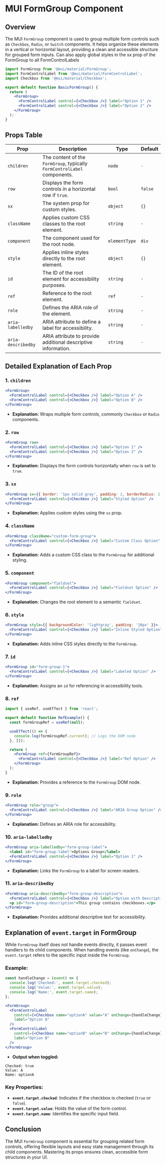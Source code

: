 # MUI FormGroup Component

## Overview

The MUI `FormGroup` component is used to group multiple form controls such as `Checkbox`, `Radio`, or `Switch` components. It helps organize these elements in a vertical or horizontal layout, providing a clean and accessible structure for grouped form inputs. Can also apply global styles in the sx prop of the FormGroup to all FormControlLabels

```jsx
import FormGroup from '@mui/material/FormGroup';
import FormControlLabel from '@mui/material/FormControlLabel';
import Checkbox from '@mui/material/Checkbox';

export default function BasicFormGroup() {
  return (
    <FormGroup>
      <FormControlLabel control={<Checkbox />} label="Option 1" />
      <FormControlLabel control={<Checkbox />} label="Option 2" />
    </FormGroup>
  );
}
```

## Props Table

| Prop               | Description                                                        | Type                   | Default |
|--------------------|--------------------------------------------------------------------|------------------------|---------|
| `children`         | The content of the `FormGroup`, typically `FormControlLabel` components. | `node`                 | `-`     |
| `row`              | Displays the form controls in a horizontal row if `true`.          | `bool`                 | `false` |
| `sx`               | The system prop for custom styles.                                 | `object`               | `{}`    |
| `className`        | Applies custom CSS classes to the root element.                    | `string`               | `-`     |
| `component`        | The component used for the root node.                              | `elementType`          | `div`   |
| `style`            | Applies inline styles directly to the root element.                | `object`               | `{}`    |
| `id`               | The ID of the root element for accessibility purposes.             | `string`               | `-`     |
| `ref`              | Reference to the root element.                                     | `ref`                  | `-`     |
| `role`             | Defines the ARIA role of the element.                              | `string`               | `-`     |
| `aria-labelledby`  | ARIA attribute to define a label for accessibility.               | `string`               | `-`     |
| `aria-describedby` | ARIA attribute to provide additional descriptive information.      | `string`               | `-`     |

## Detailed Explanation of Each Prop

### 1. `children`

```jsx
<FormGroup>
  <FormControlLabel control={<Checkbox />} label="Option A" />
  <FormControlLabel control={<Checkbox />} label="Option B" />
</FormGroup>
```
- **Explanation:** Wraps multiple form controls, commonly `Checkbox` or `Radio` components.

### 2. `row`

```jsx
<FormGroup row>
  <FormControlLabel control={<Checkbox />} label="Option 1" />
  <FormControlLabel control={<Checkbox />} label="Option 2" />
</FormGroup>
```
- **Explanation:** Displays the form controls horizontally when `row` is set to `true`.

### 3. `sx`

```jsx
<FormGroup sx={{ border: '1px solid gray', padding: 2, borderRadius: 1 }}>
  <FormControlLabel control={<Checkbox />} label="Styled Option" />
</FormGroup>
```
- **Explanation:** Applies custom styles using the `sx` prop.

### 4. `className`

```jsx
<FormGroup className="custom-form-group">
  <FormControlLabel control={<Checkbox />} label="Custom Class Option" />
</FormGroup>
```
- **Explanation:** Adds a custom CSS class to the `FormGroup` for additional styling.

### 5. `component`

```jsx
<FormGroup component="fieldset">
  <FormControlLabel control={<Checkbox />} label="Fieldset Option" />
</FormGroup>
```
- **Explanation:** Changes the root element to a semantic `fieldset`.

### 6. `style`

```jsx
<FormGroup style={{ backgroundColor: 'lightgray', padding: '10px' }}>
  <FormControlLabel control={<Checkbox />} label="Inline Styled Option" />
</FormGroup>
```
- **Explanation:** Adds inline CSS styles directly to the `FormGroup`.

### 7. `id`

```jsx
<FormGroup id="form-group-1">
  <FormControlLabel control={<Checkbox />} label="Labeled Option" />
</FormGroup>
```
- **Explanation:** Assigns an `id` for referencing in accessibility tools.

### 8. `ref`

```jsx
import { useRef, useEffect } from 'react';

export default function RefExample() {
  const formGroupRef = useRef(null);

  useEffect(() => {
    console.log(formGroupRef.current); // Logs the DOM node
  }, []);

  return (
    <FormGroup ref={formGroupRef}>
      <FormControlLabel control={<Checkbox />} label="Ref Option" />
    </FormGroup>
  );
}
```
- **Explanation:** Provides a reference to the `FormGroup` DOM node.

### 9. `role`

```jsx
<FormGroup role="group">
  <FormControlLabel control={<Checkbox />} label="ARIA Group Option" />
</FormGroup>
```
- **Explanation:** Defines an ARIA role for accessibility.

### 10. `aria-labelledby`

```jsx
<FormGroup aria-labelledby="form-group-label">
  <label id="form-group-label">Options Group</label>
  <FormControlLabel control={<Checkbox />} label="Option 1" />
</FormGroup>
```
- **Explanation:** Links the `FormGroup` to a label for screen readers.

### 11. `aria-describedby`

```jsx
<FormGroup aria-describedby="form-group-description">
  <FormControlLabel control={<Checkbox />} label="Option with Description" />
  <p id="form-group-description">This group contains checkboxes.</p>
</FormGroup>
```
- **Explanation:** Provides additional descriptive text for accessibility.

## Explanation of `event.target` in FormGroup

While `FormGroup` itself does not handle events directly, it passes event handlers to its child components. When handling events (like `onChange`), the `event.target` refers to the specific input inside the `FormGroup`.

### Example:

```jsx
const handleChange = (event) => {
  console.log('Checked:', event.target.checked);
  console.log('Value:', event.target.value);
  console.log('Name:', event.target.name);
};

<FormGroup>
  <FormControlLabel
    control={<Checkbox name="optionA" value="A" onChange={handleChange} />}
    label="Option A"
  />
  <FormControlLabel
    control={<Checkbox name="optionB" value="B" onChange={handleChange} />}
    label="Option B"
  />
</FormGroup>
```

- **Output when toggled:**
```
Checked: true
Value: A
Name: optionA
```

### Key Properties:
- **`event.target.checked`**: Indicates if the checkbox is checked (`true` or `false`).
- **`event.target.value`**: Holds the value of the form control.
- **`event.target.name`**: Identifies the specific input field.

## Conclusion

The MUI `FormGroup` component is essential for grouping related form controls, offering flexible layouts and easy state management through its child components. Mastering its props ensures clean, accessible form structures in your UI.

